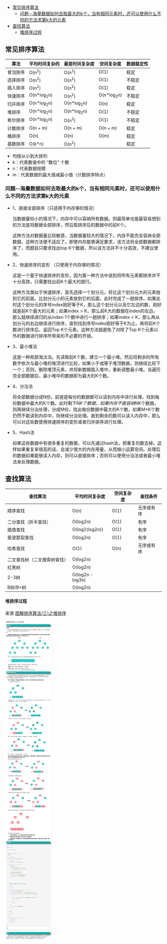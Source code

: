 <!-- START doctoc generated TOC please keep comment here to allow auto update -->
<!-- DON'T EDIT THIS SECTION, INSTEAD RE-RUN doctoc TO UPDATE -->


- [常见排序算法](#%E5%B8%B8%E8%A7%81%E6%8E%92%E5%BA%8F%E7%AE%97%E6%B3%95)
  - [问题--海量数据如何去取最大的k个，当有相同元素时，还可以使用什么不同的方法求第k大的元素](#%E9%97%AE%E9%A2%98--%E6%B5%B7%E9%87%8F%E6%95%B0%E6%8D%AE%E5%A6%82%E4%BD%95%E5%8E%BB%E5%8F%96%E6%9C%80%E5%A4%A7%E7%9A%84k%E4%B8%AA%E5%BD%93%E6%9C%89%E7%9B%B8%E5%90%8C%E5%85%83%E7%B4%A0%E6%97%B6%E8%BF%98%E5%8F%AF%E4%BB%A5%E4%BD%BF%E7%94%A8%E4%BB%80%E4%B9%88%E4%B8%8D%E5%90%8C%E7%9A%84%E6%96%B9%E6%B3%95%E6%B1%82%E7%AC%ACk%E5%A4%A7%E7%9A%84%E5%85%83%E7%B4%A0)
- [查找算法](#%E6%9F%A5%E6%89%BE%E7%AE%97%E6%B3%95)
    - [堆排序过程](#%E5%A0%86%E6%8E%92%E5%BA%8F%E8%BF%87%E7%A8%8B)

<!-- END doctoc generated TOC please keep comment here to allow auto update -->

## 常见排序算法

算法 |平均时间复杂的| 最差时间复杂度| 空间复杂度| 数据稳定性
---|---|---|---|---
冒泡排序|O(n<sup>2</sup>)|O(n<sup>2</sup>)|O(1)|稳定
选择排序|O(n<sup>2</sup>)|O(n<sup>2</sup>)|O(1)|不稳定
插入排序|O(n<sup>2</sup>)|O(n<sup>2</sup>)|O(1)|稳定
快速排序|O(n*log<sub>2</sub>n)|O(n<sup>2</sup>)|O(n*log<sub>2</sub>n)|不稳定
归并排序|O(n*log<sub>2</sub>n)|O(n*log<sub>2</sub>n)|O(n)|稳定
堆排序|O(n*log<sub>2</sub>n)|O(n*log<sub>2</sub>n)|O(1)|不稳定
希尔排序|O(n*log<sub>2</sub>n)|O(n<sup>2</sup>)|O(1)|不稳定
计数排序|O(n + m)|O(n + m)|O(n + m)|稳定
桶排序|O(n)|O(n)|O(m)|稳定
基数排序|O(k*n)|O(n<sup>2</sup>)||稳定

* 均按从小到大排列
* k：代表数值中的 “数位” 个数
* n：代表数据规模
* m：代表数据的最大值减最小值（计数排序特点）

### 问题--海量数据如何去取最大的k个，当有相同元素时，还可以使用什么不同的方法求第k大的元素

* 1、直接全部排序（只适用于内存够的情况）

    当数据量较小的情况下，内存中可以容纳所有数据。则最简单也是最容易想到的方法是将数据全部排序，然后取排序后的数据中的前K个。

    这种方法对数据量比较敏感，当数据量较大的情况下，内存不能完全容纳全部数据，这种方法便不适应了。即使内存能够满足要求，该方法将全部数据都排序了，而题目只要求找出top K个数据，所以该方法并不十分高效，不建议使用。


* 2、快速排序的变形 （只使用于内存够的情况）

    这是一个基于快速排序的变形，因为第一种方法中说到将所有元素都排序并不十分高效，只需要找出前K个最大的就行。

    这种方法类似于快速排序，首先选择一个划分元，将比这个划分元大的元素放到它的前面，比划分元小的元素放到它的后面，此时完成了一趟排序。如果此时这个划分元的序号index刚好等于K，那么这个划分元以及它左边的数，刚好就是前K个最大的元素；如果index  > K，那么前K大的数据在index的左边，那么就继续递归的从index-1个数中进行一趟排序；如果index < K，那么再从划分元的右边继续进行排序，直到找到序号index刚好等于K为止。再将前K个数进行排序后，返回Top K个元素。这种方法就避免了对除了Top K个元素以外的数据进行排序所带来的不必要的开销。


* 3、最小堆法

    这是一种局部淘汰法。先读取前K个数，建立一个最小堆。然后将剩余的所有数字依次与最小堆的堆顶进行比较，如果小于或等于堆顶数据，则继续比较下一个；否则，删除堆顶元素，并将新数据插入堆中，重新调整最小堆。当遍历完全部数据后，最小堆中的数据即为最大的K个数。

* 4、分治法

    将全部数据分成N份，前提是每份的数据都可以读到内存中进行处理，找到每份数据中最大的K个数。此时剩下N*K个数据，如果内存不能容纳N*K个数据，则再继续分治处理，分成M份，找出每份数据中最大的K个数，如果M*K个数仍然不能读到内存中，则继续分治处理。直到剩余的数可以读入内存中，那么可以对这些数使用快速排序的变形或者归并排序进行处理。

* 5、Hash法

    如果这些数据中有很多重复的数据，可以先通过hash法，把重复的数去掉。这样如果重复率很高的话，会减少很大的内存用量，从而缩小运算空间。处理后的数据如果能够读入内存，则可以直接排序；否则可以使用分治法或者最小堆法来处理数据。

## 查找算法

查找算法|	平均时间复杂度|	空间复杂度|	查找条件
---|---|---|---
顺序查找|	O(n)|	O(1)|	无序或有序
二分查找（折半查找）|	O(log2n)|	O(1)|	有序
插值查找|	O(log2(log2n))|	O(1)|	有序
斐波那契查找|	O(log2n)|	O(1)|	有序
哈希查找|	O(1)|	O(n)|	无序或有序
二叉查找树（二叉搜索树查找）|	O(log2n)|		
红黑树|	O(log2n)		
2-3树|	O(log2n - log3n)		
B树/B+树|	O(log2n)		

#### 堆排序过程

来源 [图解排序算法(三)之堆排序](https://www.cnblogs.com/chengxiao/p/6129630.html)

![](./img/heap.png)

